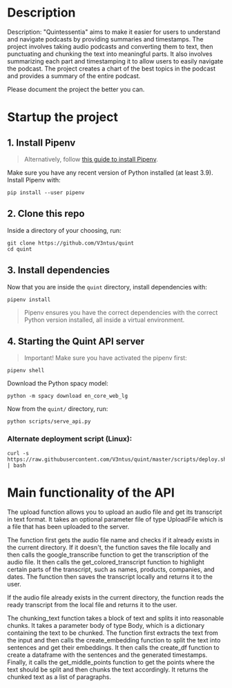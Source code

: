 # Description
Description: "Quintessentia" aims to make it easier for users to understand and navigate podcasts by providing summaries and timestamps. The project involves taking audio podcasts and converting them to text, then punctuating and chunking the text into meaningful parts. It also involves summarizing each part and timestamping it to allow users to easily navigate the podcast. The project creates a chart of the best topics in the podcast and provides a summary of the entire podcast.

Please document the project the better you can.

# Startup the project

## 1. Install Pipenv
> Alternatively, follow [this guide to install Pipenv](https://pipenv.pypa.io/en/latest/install/).

Make sure you have any recent version of Python installed (at least 3.9). Install Pipenv with:
```shell
pip install --user pipenv
```

## 2. Clone this repo
Inside a directory of your choosing, run:
```shell
git clone https://github.com/V3ntus/quint
cd quint
```

## 3. Install dependencies
Now that you are inside the `quint` directory, install dependencies with:
```shell
pipenv install
```
> Pipenv ensures you have the correct dependencies with the correct Python version installed,
> all inside a virtual environment.

## 4. Starting the Quint API server
> Important! Make sure you have activated the pipenv first:
```shell
pipenv shell
```
Download the Python spacy model:
```shell
python -m spacy download en_core_web_lg
```
Now from the `quint/` directory, run:
```shell
python scripts/serve_api.py
```

### Alternate deployment script (Linux):
```shell
curl -s https://raw.githubusercontent.com/V3ntus/quint/master/scripts/deploy.sh | bash
```


# Main functionality of the API
The upload function allows you to upload an audio file and get its transcript in text format. It takes an optional parameter file of type UploadFile which is a file that has been uploaded to the server.

The function first gets the audio file name and checks if it already exists in the current directory. If it doesn't, the function saves the file locally and then calls the google_transcribe function to get the transcription of the audio file. It then calls the get_colored_transcript function to highlight certain parts of the transcript, such as names, products, companies, and dates. The function then saves the transcript locally and returns it to the user.

If the audio file already exists in the current directory, the function reads the ready transcript from the local file and returns it to the user.

The chunking_text function takes a block of text and splits it into reasonable chunks. It takes a parameter body of type Body, which is a dictionary containing the text to be chunked. The function first extracts the text from the input and then calls the create_embedding function to split the text into sentences and get their embeddings. It then calls the create_df function to create a dataframe with the sentences and the generated timestamps. Finally, it calls the get_middle_points function to get the points where the text should be split and then chunks the text accordingly. It returns the chunked text as a list of paragraphs.
